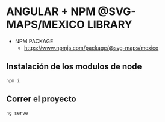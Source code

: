 # ANGULAR + NPM @SVG-MAPS/MEXICO LIBRARY

- NPM PACKAGE
  - https://www.npmjs.com/package/@svg-maps/mexico

## Instalación de los modulos de node
```
npm i
```

## Correr el proyecto 
```
ng serve
```
